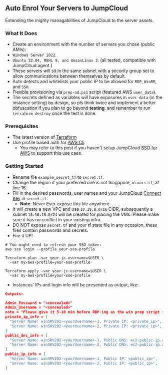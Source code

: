 ## Auto Enrol Your Servers to JumpCloud 
Extending the mighty managabilities of JumpCloud to the server assets. 

### What It Does
* Create an environment with the number of servers you chose (public AMIs):
 *  `Windows Server 2022`.
 * `Ubuntu 22.04, REHL 9, and AmzonLinux 2`. (all tested, compatible with JumpCloud agent.)
* These servers will sit in the same subnet with a security group set to allow communications between themselves by default. 
* Auto detects and whitelists your public IP to be allowed for `RDP`, `WinRM`, and `SSH`.
* Flexible provisioning via `prep-ad.ps1` script (featured AWS `user_data`). 
* The secrets defined as variables will have exposures in `user-data` (in the instance setting) by design, so pls think twice and implement a better obfuscation if you plan to go beyond **testing**, and remember to run `terraform destroy` once the test is done. 

### Prerequisites
* The latest version of [Terraform](https://developer.hashicorp.com/terraform/install?product_intent=terraform)
* Use profile based auth for [AWS Cli](https://developer.hashicorp.com/terraform/install?product_intent=terraform).
  * You may refer to this post if you haven't setup JumpCloud [SSO for AWS](https://community.jumpcloud.com/t5/best-practices/setting-up-sso-for-aws-iam-or-aws-identity-center/m-p/2702#M123) to support this use caes. 

### Getting Started
* Rename file `example_secret_tf` to `secret.tf`.
* Change the region if your preferred one is not Singapore, in `vars.tf`, at line 16. 
* Fill in the desired passwords, user names and your JumpCloud [Connect Key](https://jumpcloud.com/support/understand-the-agent) in `secret.tf`. 
  * **Note**: Never Ever expose this file anywhere. 
* It will create a new VPC and use `10.10.0.0/16` CIDR, subsequently a subnet `10.10.10.0/24` will be created for placing the VMs. Please make sure it has no conflict in your existing infra. 
* DO NOT expose `secret.tf` and your tf state file in any occasion, these files contain passwords and secrets. 
* Fire it UP!
```hcl
# You might need to refresh your SSO token:
aws sso login --profile your-sso-profile

Terraform plan -var your-jc-username=$USER \
  -var my-aws-profile=your-sso-profile

Terraform apply -var your-jc-username=$USER \
  -var my-aws-profile=your-sso-profile
```
* Instances' IPs and login info will be presented as output, like:
```json
Outputs:

Admin_Password = "<concealed>"
Admin_Username = "<concealed>"
note = "Please give it 5~10 min before RDP-ing as the win prep script is busy doing its job, go grab a coffee! :-) "
private_ip_info = [
  "Server Name: winSRV202-<yourUsername>-1, Private IP: <private_ip>",
  "Server Name: winSRV202-<yourUsername>-2, Private IP: <private_ip>",
]
public_dns_info = [
  "Server Name: winSRV202-<yourUsername>-1, Public DNS: ec2-public-ip.ap-southeast-1.compute.amazonaws.com",
  "Server Name: winSRV202-<yourUsername>-2, Public DNS: ec2-public-ip.ap-southeast-1.compute.amazonaws.com",
]
public_ip_info = [
  "Server Name: winSRV202-<yourUsername>-1, Public IP: <public_ip>",
  "Server Name: winSRV202-<yourUsername>-2, Public IP: <public_ip>",
]

```

